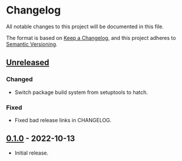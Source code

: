 # Changelog
All notable changes to this project will be documented in this file.

The format is based on [Keep a Changelog](https://keepachangelog.com/en/1.0.0/),
and this project adheres to [Semantic Versioning](https://semver.org/spec/v2.0.0.html).

## [Unreleased]
### Changed
- Switch package build system from setuptools to hatch.
### Fixed
- Fixed bad release links in CHANGELOG.

## [0.1.0] - 2022-10-13
 - Initial release.

[unreleased]: https://github.com/brews/dlong/compare/v0.1.0...HEAD
[0.1.0]: https://github.com/brews/dlong/releases/tag/v0.1.0
